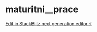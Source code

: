 # maturitni__prace

[Edit in StackBlitz next generation editor ⚡️](https://stackblitz.com/~/github.com/martinfilous88/maturitni__prace)